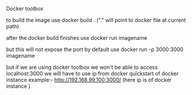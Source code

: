 Docker toolbox 


to build the image use
docker build . ("." will point to docker file at current path)

after the docker build finishes use
docker run imagename

but this will not expose the port by default use
docker run -p 3000:3000 imagename 

but if we are using docker toolbox we won't be able to access localhost:3000 we will have to use ip from docker quickstart of docker instance
example:- http://192.168.99.100:3000/  (here ip is of docker instance )